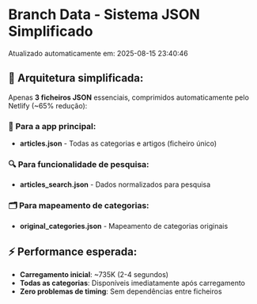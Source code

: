 # Branch Data - Sistema JSON Simplificado
Atualizado automaticamente em: 2025-08-15 23:40:46

## 🎯 Arquitetura simplificada:
Apenas **3 ficheiros JSON** essenciais, comprimidos automaticamente pelo Netlify (~65% redução):

### 📱 Para a app principal:
- **articles.json** - Todas as categorias e artigos (ficheiro único)

### 🔍 Para funcionalidade de pesquisa:
- **articles_search.json** - Dados normalizados para pesquisa

### 🗂️ Para mapeamento de categorias:
- **original_categories.json** - Mapeamento de categorias originais

## ⚡ Performance esperada:
- **Carregamento inicial**: ~735K (2-4 segundos)
- **Todas as categorias**: Disponíveis imediatamente após carregamento
- **Zero problemas de timing**: Sem dependências entre ficheiros
